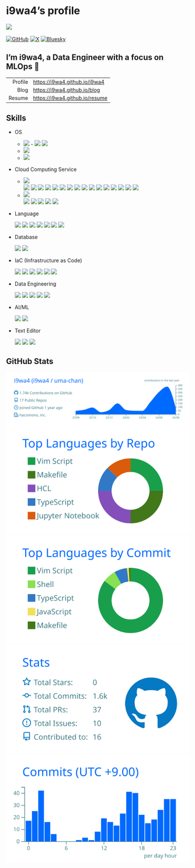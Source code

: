 # i9wa4’s profile


<!--
**i9wa4/i9wa4** is a ✨ _special_ ✨ repository because its `README.md` (this file) appears on your GitHub profile.
&#10;Here are some ideas to get you started:
&#10;- 🔭 I'm currently working on ...
- 🌱 I'm currently learning ...
- 👯 I'm looking to collaborate on ...
- 🤔 I'm looking for help with ...
- 💬 Ask me about ...
- 📫 How to reach me: ...
- 😄 Pronouns: ...
- ⚡ Fun fact: ...
-->

<div align="left">

<a href="https://github.com/antonkomarev/github-profile-views-counter">
<img src="https://komarev.com/ghpvc/?username=i9wa4&label=GitHub_Profile_Views"/>
</a>

</div>

[![GitHub](https://img.shields.io/badge/GitHub-i9wa4-181717.svg?logo=github&style=plastic)](https://github.com/i9wa4)
[![X](https://img.shields.io/badge/X-i9wa4__-808080.svg?logo=x&style=plastic)](https://x.com/i9wa4_)
[![Bluesky](https://img.shields.io/badge/Bluesky-i9wa4_-0285FF.svg?logo=bluesky&style=plastic)](https://bsky.app/profile/i9wa4.bsky.social)

## I’m i9wa4, a Data Engineer with a focus on MLOps 👋

|         |                                  |
|--------:|:---------------------------------|
| Profile | <https://i9wa4.github.io/i9wa4>  |
|    Blog | <https://i9wa4.github.io/blog>   |
|  Resume | <https://i9wa4.github.io/resume> |

## Skills

<!-- https://github.com/tandpfun/skill-icons -->
<!-- https://tech-blog.s-yoshiki.com/entry/150/ -->
<!-- https://simpleicons.org/ -->

- OS
  - <img src="https://img.shields.io/badge/Linux--FCC624.svg?logo=linux&style=plastic">
    - <img src="https://img.shields.io/badge/Amazon_Linux--808080.svg?logo=linux&style=plastic">
      <img src="https://img.shields.io/badge/Ubuntu--E95420.svg?logo=ubuntu&style=plastic">
  - <img src="https://img.shields.io/badge/Windows--00A4EF.svg?style=plastic">
  - <img src="https://img.shields.io/badge/macOS--999999.svg?logo=apple&style=plastic">
- Cloud Computing Service
  - <img src="https://img.shields.io/badge/Amazon_Web_Services--232F3E.svg?logo=amazonwebservices&style=plastic">
    <div align="left">

    <img src="https://img.shields.io/badge/AWS_Cloud9--808080.svg?style=plastic">
    <img src="https://img.shields.io/badge/AWS_CodeCommit--808080.svg?style=plastic">
    <img src="https://img.shields.io/badge/AWS_Lambda--FF9900.svg?logo=awslambda&style=plastic">
    <img src="https://img.shields.io/badge/AWS_Secrets_Manager--DD344C.svg?logo=awssecretsmanager&style=plastic">
    <img src="https://img.shields.io/badge/AWS_Step_Functions--808080.svg?style=plastic">
    <img src="https://img.shields.io/badge/AWS_Systems_Manager--808080.svg?style=plastic">
    <img src="https://img.shields.io/badge/Amazon_Athena--808080.svg?style=plastic">
    <img src="https://img.shields.io/badge/Amazon_Aurora--808080.svg?style=plastic">
    <img src="https://img.shields.io/badge/Amazon_CloudWatch--FF4F8B.svg?logo=amazoncloudwatch&style=plastic">
    <img src="https://img.shields.io/badge/Amazon_EC2--FF9900.svg?logo=amazonec2&style=plastic">
    <img src="https://img.shields.io/badge/Amazon_ECS--FF9900.svg?logo=amazonecs&style=plastic">
    <img src="https://img.shields.io/badge/Amazon_MWAA_(Airflow)--808080.svg?style=plastic">
    <img src="https://img.shields.io/badge/Amazon_RDS--527FFF.svg?logo=amazonrds&style=plastic">
    <img src="https://img.shields.io/badge/Amazon_S3--569A31.svg?logo=amazons3&style=plastic">
    <img src="https://img.shields.io/badge/Amazon_SageMaker--808080.svg?style=plastic">
    <img src="https://img.shields.io/badge/Amazon_VPC--808080.svg?style=plastic">

    </div>
  - <img src="https://img.shields.io/badge/Google_Cloud--4285F4.svg?logo=googlecloud&style=plastic">
    <div align="left">

    <img src="https://img.shields.io/badge/BigQuery--669DF6.svg?logo=googlebigquery&style=plastic">
    <img src="https://img.shields.io/badge/Cloud_Functions--808080.svg?style=plastic">
    <img src="https://img.shields.io/badge/Compute_Engine--808080.svg?style=plastic">
    <img src="https://img.shields.io/badge/Datastream--808080.svg?style=plastic">
    <img src="https://img.shields.io/badge/Google_Pub/Sub--AECBFA.svg?logo=googlepubsub&style=plastic">

    </div>
- Language
  <div align="left">

  <img src="https://img.shields.io/badge/Bash--808080.svg?style=plastic">
  <img src="https://img.shields.io/badge/C--A8B9CC.svg?logo=c&style=plastic">
  <img src="https://img.shields.io/badge/Google_Apps_Script--4285F4.svg?logo=googleappsscript&style=plastic">
  <img src="https://img.shields.io/badge/HCL--844FBA.svg?logo=terraform&style=plastic">
  <img src="https://img.shields.io/badge/Python--3776AB.svg?logo=python&style=plastic">
  <img src="https://img.shields.io/badge/SQL--808080.svg?style=plastic">
  <img src="https://img.shields.io/badge/TypeScript--3178C6.svg?logo=typescript&style=plastic">

  </div>
- Database
  <div align="left">

  <img src="https://img.shields.io/badge/MySQL--4479A1.svg?logo=mysql&style=plastic">
  <img src="https://img.shields.io/badge/PostgreSQL--4169E1.svg?logo=postgresql&style=plastic">

  </div>
- IaC (Infrastructure as Code)
  <div align="left">

  <img src="https://img.shields.io/badge/AWS_CodeCommit--808080.svg?style=plastic">
  <img src="https://img.shields.io/badge/Docker--1488C6.svg?logo=docker&style=plastic">
  <img src="https://img.shields.io/badge/Git--F05032.svg?logo=git&style=plastic">
  <img src="https://img.shields.io/badge/GitHub--181717.svg?logo=github&style=plastic">
  <img src="https://img.shields.io/badge/GitHub_Actions--2088FF.svg?logo=githubactions&style=plastic">
  <img src="https://img.shields.io/badge/Terraform--844FBA.svg?logo=terraform&style=plastic">

  </div>
- Data Engineering
  <div align="left">

  <img src="https://img.shields.io/badge/BigQuery--669DF6.svg?logo=googlebigquery&style=plastic">
  <img src="https://img.shields.io/badge/Datastream--808080.svg?style=plastic">
  <img src="https://img.shields.io/badge/Embulk--EF4319.svg?style=plastic">
  <img src="https://img.shields.io/badge/Snowflake--29B5E8.svg?logo=snowflake&style=plastic">
  <img src="https://img.shields.io/badge/dbt--FF694B.svg?logo=dbt&style=plastic">

  </div>
- AI/ML
  <div align="left">

  <img src="https://img.shields.io/badge/DataRobot--808080.svg?style=plastic">
  <img src="https://img.shields.io/badge/Snowpark_ML--29B5E8.svg?style=plastic">

  </div>
- Text Editor
  <div align="left">

  <img src="https://img.shields.io/badge/Neovim--007ACC.svg?logo=neovim&style=plastic">
  <img src="https://img.shields.io/badge/Vim--019733.svg?logo=vim&style=plastic">
  <img src="https://img.shields.io/badge/Visual_Studio_Code--0098FF.svg?style=plastic">

  </div>

## GitHub Stats

[![](https://raw.githubusercontent.com/i9wa4/i9wa4/main/profile-summary-card-output/transparent/0-profile-details.svg)](https://github.com/vn7n24fzkq/github-profile-summary-cards)
[![](https://raw.githubusercontent.com/i9wa4/i9wa4/main/profile-summary-card-output/transparent/1-repos-per-language.svg)](https://github.com/vn7n24fzkq/github-profile-summary-cards)
[![](https://raw.githubusercontent.com/i9wa4/i9wa4/main/profile-summary-card-output/transparent/2-most-commit-language.svg)](https://github.com/vn7n24fzkq/github-profile-summary-cards)
[![](https://raw.githubusercontent.com/i9wa4/i9wa4/main/profile-summary-card-output/transparent/3-stats.svg)](https://github.com/vn7n24fzkq/github-profile-summary-cards)
[![](https://raw.githubusercontent.com/i9wa4/i9wa4/main/profile-summary-card-output/transparent/4-productive-time.svg)](https://github.com/vn7n24fzkq/github-profile-summary-cards)

<!-- <div align="left">                                                                                                              -->
<!--   <a href="https://github.com/vn7n24fzkq/github-profile-summary-cards">                                                         -->
<!--     <img src="http://github-profile-summary-cards.vercel.app/api/cards/stats?username=i9wa4&theme=transparent"/>                -->
<!--     <img src="http://github-profile-summary-cards.vercel.app/api/cards/most-commit-language?username=i9wa4&theme=transparent"/> -->
<!--   </a>                                                                                                                          -->
<!-- </div>                                                                                                                          -->
<!-- <div align="left">                                                                                                                                            -->
<!--   <a href="https://github.com/anuraghazra/github-readme-stats">                                                                                               -->
<!--     <img src="https://github-readme-stats.vercel.app/api?username=i9wa4&show_icons=true&include_all_commits=true&theme=transparent"/>                         -->
<!--     <img src="https://github-readme-stats.vercel.app/api/top-langs/?username=i9wa4&langs_count=8&include_all_commits=true&layout=compact&theme=transparent"/> -->
<!--   </a>                                                                                                                                                        -->
<!-- </div>                                                                                                                                                        -->
<!-- <div align="left">                                                                   -->
<!--   <a href="https://github.com/ryo-ma/github-profile-trophy">                         -->
<!--     <img src="https://github-profile-trophy.vercel.app/?username=i9wa4&theme=flat"/> -->
<!--   </a>                                                                               -->
<!-- </div>                                                                               -->
